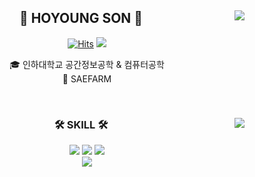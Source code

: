 <div align="center">
  
  <img align="right" src="http://mazassumnida.wtf/api/v2/generate_badge?boj=thsghdud13"/>
  
## 👋 HOYOUNG SON 👋 
  

  [![Hits](https://hits.seeyoufarm.com/api/count/incr/badge.svg?url=https%3A%2F%2Fgithub.com%2Fthsghdud13&count_bg=%2379C83D&title_bg=%23555555&icon=&icon_color=%23E7E7E7&title=hits&edge_flat=false)](https://github.com/thsghdud13) <a href="https://velog.io/@hoyoun_gg"><img src="https://img.shields.io/badge/-TechBlog-20C997?style=flat-square&logo=Velog&logoColor=white&"/></a>

  

  🎓 인하대학교 공간정보공학 & 컴퓨터공학  
  🏢 SAEFARM
 

  <br>
 
</div>


<div align="center">
  
  <img align="right" src="https://github-readme-stats.vercel.app/api/top-langs/?username=thsghdud13&layout=compact&hide=javascript,css,scss&theme=dracula&langs_count=8"/>
  
  ### 🛠 SKILL 🛠
 
  <img src="https://img.shields.io/badge/-JAVA-007396?style=flat-square&logo=java&logoColor=white"> <img src="https://img.shields.io/badge/-Spring Boot-6DB33F?style=flat-square&logo=SpringBoot&logoColor=white"/> 
<img src="https://img.shields.io/badge/MySQL-4479A1?style=flat-square&logo=MySQL&logoColor=white"/> 
<br>
  <img src="https://img.shields.io/badge/Amazon AWS-232F3E?style=flat-square&logo=Amazon AWS&logoColor=white"/>
  <br>
 
</div>
